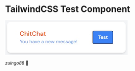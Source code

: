 # TailwindCSS Test Component

![Alt text](./screen_tw.jpg?raw=true "screenshot")

*zuingo88* :octopus:
